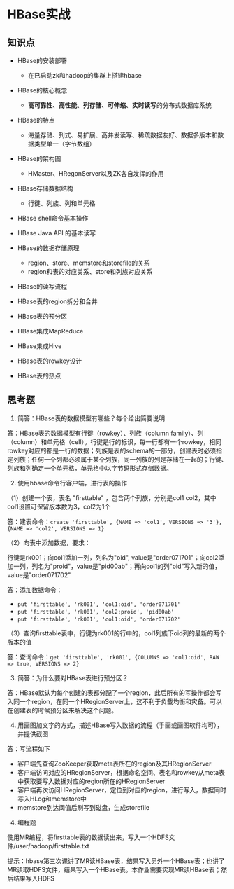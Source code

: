 # HBase实战

## 知识点

* HBase的安装部署
  * 在已启动zk和hadoop的集群上搭建hbase
* HBase的核心概念
  * **高可靠性**、**高性能**、**列存储**、**可伸缩**、**实时读写**的分布式数据库系统

* HBase的特点
  * 海量存储、列式、易扩展、高并发读写、稀疏数据友好、数据多版本和数据类型单一（字节数组）

* HBase的架构图
  * HMaster、HRegonServer以及ZK各自发挥的作用

* HBase存储数据结构
  * 行键、列族、列和单元格

* HBase shell命令基本操作

* HBase Java API 的基本读写
* HBase的数据存储原理
  * region、store、memstore和storefile的关系
  * region和表的对应关系、store和列族对应关系
* HBase的读写流程
* HBase表的region拆分和合并
* HBase表的预分区
* HBase集成MapReduce
* HBase集成Hive

* HBase表的rowkey设计

* HBase表的热点

## 思考题

1. 简答：HBase表的数据模型有哪些？每个给出简要说明

答：HBase表的数据模型有行键（rowkey）、列族（column family）、列（column）和单元格（cell）。行键是行的标识，每一行都有一个rowkey，相同rowkey对应的都是一行的数据；列族是表的schema的一部分，创建表时必须指定列族；任何一个列都必须属于某个列族，同一列族的列是存储在一起的；行键、列族和列确定一个单元格，单元格中以字节码形式存储数据。

2. 使用hbase命令行客户端，进行表的操作

（1）创建一个表，表名 "firsttable" ，包含两个列族，分别是col1 col2，其中col1设置可保留版本数为3，col2为1个

答：建表命令：`create 'firsttable', {NAME => 'col1', VERSIONS => '3'}, {NAME => 'col2', VERSIONS => 1}`

（2）向表中添加数据，要求：

行键是rk001；向col1添加一列，列名为"oid", value是"order071701"；向col2添加一列，列名为"proid"，value是"pid00ab"；再向col1的列"oid"写入新的值，value是"order071702"

答：添加数据命令：

* `put 'firsttable', 'rk001', 'col1:oid', 'order071701'`
* `put 'firsttable', 'rk001', 'col2:proid', 'pid00ab'`
* `put 'firsttable', 'rk001', 'col1:oid', 'order071702'`

（3）查询firsttable表中，行键为rk001的行中的，col1列族下oid列的最新的两个版本的值

答：查询命令：`get 'firsttable', 'rk001', {COLUMNS => 'col1:oid', RAW => true, VERSIONS => 2}`

3. 简答：为什么要对HBase表进行预分区？

答：HBase默认为每个创建的表都分配了一个region，此后所有的写操作都会写入同一个region，在同一个HRegionServer上，这不利于负载均衡和灾备。可以在创建表的时候预分区来解决这个问题。

4. 用画图加文字的方式，描述HBase写入数据的流程（手画或画图软件均可），并提供截图

答：写流程如下

* 客户端先查询ZooKeeper获取meta表所在的region及其HRegionServer
* 客户端访问对应的HRegionServer，根据命名空间、表名和rowkey从meta表中获取要写入数据对应的region所在的HRegionServer
* 客户端再次访问HRegionServer，定位到对应的region，进行写入，数据同时写入HLog和memstore中
* memstore到达阈值后刷写到磁盘，生成storefile

4. 编程题

使用MR编程，将firsttable表的数据读出来，写入一个HDFS文件/user/hadoop/firsttable.txt

提示：hbase第三次课讲了MR读HBase表，结果写入另外一个HBase表；也讲了MR读取HDFS文件，结果写入一个HBase表。本作业需要实现MR读HBase表；然后结果写入HDFS